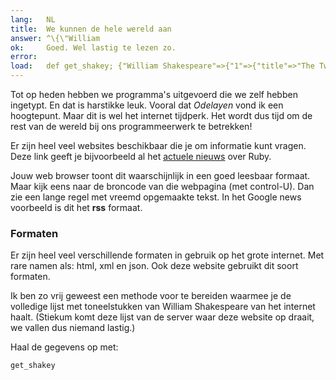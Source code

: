 ```yaml
---
lang:   NL
title:  We kunnen de hele wereld aan
answer: ^\{\"William
ok:     Goed. Wel lastig te lezen zo.
error:  
load:   def get_shakey; {"William Shakespeare"=>{"1"=>{"title"=>"The Two Gentlemen of Verona", "finished"=>1591},"2"=>{"title"=>"The Taming of the Shrew", "finished"=>1591},"3"=>{"title"=>"Henry VI, Part 2", "finished"=>1591},"4"=>{"title"=>"Henry VI, Part 3", "finished"=>1591},"5"=>{"title"=>"Henry VI, Part 1", "finished"=>1592},"6"=>{"title"=>"Titus Andronicus", "finished"=>1592},"7"=>{"title"=>"Richard III", "finished"=>1593},"8"=>{"title"=>"Edward III", "finished"=>1593},"9"=>{"title"=>"The Comedy of Errors", "finished"=>1594},"10"=>{"title"=>"Love's Labour's Lost", "finished"=>1595},"11"=>{"title"=>"Love's Labour's Won", "finished"=>1596},"12"=>{"title"=>"Richard II", "finished"=>1595},"13"=>{"title"=>"Romeo and Juliet", "finished"=>1595},"14"=>{"title"=>"A Midsummer Night's Dream", "finished"=>1595},"15"=>{"title"=>"King John", "finished"=>1596},"16"=>{"title"=>"The Merchant of Venice", "finished"=>1597},"17"=>{"title"=>"Henry IV, Part 1", "finished"=>1597},"18"=>{"title"=>"The Merry Wives of Windsor", "finished"=>1597},"19"=>{"title"=>"Henry IV, Part 2", "finished"=>1598},"20"=>{"title"=>"Much Ado About Nothing", "finished"=>1599},"21"=>{"title"=>"Henry V", "finished"=>1599},"22"=>{"title"=>"Julius Caesar", "finished"=>1599},"23"=>{"title"=>"As You Like It", "finished"=>1600},"24"=>{"title"=>"Hamlet", "finished"=>1601},"25"=>{"title"=>"Twelfth Night", "finished"=>1601},"26"=>{"title"=>"Troilus and Cressida", "finished"=>1602},"27"=>{"title"=>"Sir Thomas More", "finished"=>1604},"28"=>{"title"=>"Measure for Measure", "finished"=>1604},"29"=>{"title"=>"Othello", "finished"=>1604},"30"=>{"title"=>"All's Well That Ends Well", "finished"=>1605},"31"=>{"title"=>"King Lear", "finished"=>1606},"32"=>{"title"=>"Timon of Athens", "finished"=>1606},"33"=>{"title"=>"Macbeth", "finished"=>1606},"34"=>{"title"=>"Antony and Cleopatra", "finished"=>1606},"35"=>{"title"=>"Pericles, Prince of Tyre", "finished"=>1608},"36"=>{"title"=>"Coriolanus", "finished"=>1608},"37"=>{"title"=>"The Winter's Tale", "finished"=>1611},"38"=>{"title"=>"Cymbeline", "finished"=>1610},"39"=>{"title"=>"The Tempest", "finished"=>1611},"40"=>{"title"=>"Cardenio", "finished"=>1613},"41"=>{"title"=>"Henry VIII", "finished"=>1613},"42"=>{"title"=>"The Two Noble Kinsmen", "finished"=>1614}}}; end;
---
```


Tot op heden hebben we programma's uitgevoerd die we zelf hebben ingetypt. En dat is
harstikke leuk. Vooral dat _Odelayen_ vond ik een hoogtepunt.
Maar dit is wel het internet tijdperk. Het wordt dus tijd om de rest van de wereld
bij ons programmeerwerk te betrekken!

Er zijn heel veel websites beschikbaar die je om informatie kunt vragen. Deze link geeft
je bijvoorbeeld al het
<a href="http://news.google.nl/news/section?q=ruby&output=rss" target="_blank">actuele nieuws</a>
over Ruby.

Jouw web browser toont dit waarschijnlijk in een goed leesbaar formaat. Maar kijk eens naar
de broncode van die webpagina (met control-U). Dan zie een lange regel met vreemd opgemaakte
tekst. In het Google news voorbeeld is dit het __rss__ formaat.

### Formaten
Er zijn heel veel verschillende formaten in gebruik op het grote internet. Met
rare namen als: html, xml en json. Ook deze website gebruikt dit soort formaten.

Ik ben zo vrij geweest een methode voor te bereiden waarmee je de volledige lijst
met toneelstukken van William Shakespeare van het internet haalt.
(Stiekum komt deze lijst van de server waar deze website op draait, we vallen dus
niemand lastig.)

Haal de gegevens op met:

    get_shakey
